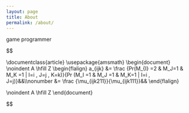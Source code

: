 ```yaml
---
layout: page
title: About
permalink: /about/
---
```


game programmer

<!-- $$
\begin{pmatrix}
\frac {2n} {r-l} & 0                & \frac {r+l} {r-l} & 0 \\
0                & \frac {2n} {t-b} & \frac {t+b} {t-b} & 0 \\
\end{pmatrix}
$$

$$

(\frac {x_{eye}} {w_{eye}}) 

$$ -->

$$  
  
\documentclass{article}
\usepackage{amsmath}
\begin{document}
\noindent A \hfill Z
\begin{flalign}
a_{ijk} &= \frac {Pr(M_{I} =2  \&  M_J=1 \& M_K =1 | I=i , J=j , K=k)}{Pr (M_I =1 \& M_J =1 \& M_K=1 | I=i , J=j)}&&\\\nonumber
            &= \frac {\mu_{ijk211}}{\mu_{ijk111}}&&
\end{flalign}

\noindent A \hfill Z
\end{document}
  
  $$